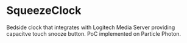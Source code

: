 # SqueezeClock

Bedside clock that integrates with Logitech Media Server providing capacitve touch snooze button. PoC implemented on Particle Photon.
